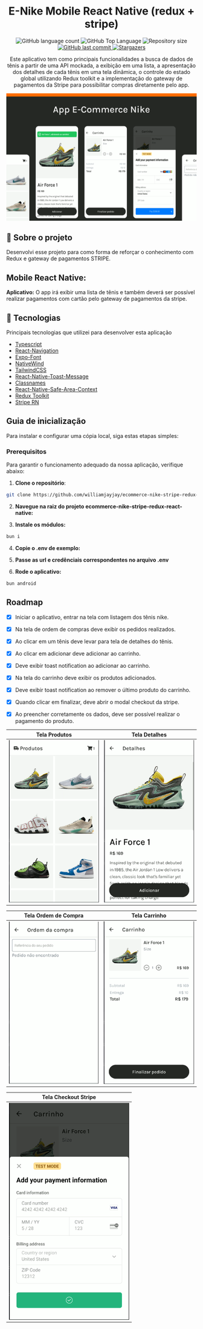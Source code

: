 <h1 align="center">E-Nike Mobile React Native (redux + stripe)</h1>

<p align="center">
  <img alt="GitHub language count" src="https://img.shields.io/github/languages/count/williamjayjay/ecommerce-nike-stripe-redux-react-native">

  <img alt="GitHub Top Language" src="https://img.shields.io/github/languages/top/williamjayjay/ecommerce-nike-stripe-redux-react-native" />

  <img alt="Repository size" src="https://img.shields.io/github/repo-size/williamjayjay/ecommerce-nike-stripe-redux-react-native">
  
  <a href="https://github.com/williamjayjay/Github-Blog/commits/master">
    <img alt="GitHub last commit" src="https://img.shields.io/github/last-commit/williamjayjay/ecommerce-nike-stripe-redux-react-native">
  </a>
    
   <a href="https://github.com/williamjayjay/ecommerce-nike-stripe-redux-react-native/stargazers">
    <img alt="Stargazers" src="https://img.shields.io/github/stars/williamjayjay/ecommerce-nike-stripe-redux-react-native?style=social">
  </a>
</p>

<p align="center"><p align="center">
Este aplicativo tem como principais funcionalidades a busca de dados de tênis a partir de uma API mockada, a exibição em uma lista, a apresentação dos detalhes de cada tênis em uma tela dinâmica, o controle do estado global utilizando Redux toolkit e a implementação do gateway de pagamentos da Stripe para possibilitar compras diretamente pelo app.</p>

<p align="center">
<img alt="app students" src=".github/assets/cover.png" />
</p>

## 🥶 Sobre o projeto

Desenvolvi esse projeto para como forma de reforçar o conhecimento com Redux e gateway de pagamentos STRIPE.

## Mobile React Native:

**Aplicativo:** O app irá exibir uma lista de tênis e também deverá ser possível realizar pagamentos com cartão pelo gateway de pagamentos da stripe.

## 🚀 Tecnologias

Principais tecnologias que utilizei para desenvolver esta aplicação

- [Typescript](https://www.typescriptlang.org/)
- [React-Navigation](https://reactnavigation.org/)
- [Expo-Font](https://docs.expo.dev/versions/latest/sdk/font/)
- [NativeWind](https://www.nativewind.dev/quick-starts/expo)
- [TailwindCSS](https://www.nativewind.dev/)
- [React-Native-Toast-Message](https://www.npmjs.com/package/react-native-toast-message)
- [Classnames](https://www.npmjs.com/package/classnames)
- [React-Native-Safe-Area-Context](https://docs.expo.dev/versions/latest/sdk/safe-area-context/)
- [Redux Toolkit](https://redux-toolkit.js.org/introduction/getting-started)
- [Stripe RN](https://docs.expo.dev/versions/latest/sdk/stripe/)

## Guia de inicialização

Para instalar e configurar uma cópia local, siga estas etapas simples:

### Prerequisitos

Para garantir o funcionamento adequado da nossa aplicação, verifique abaixo:

1. **Clone o repositório**:
  ```sh
  git clone https://github.com/williamjayjay/ecommerce-nike-stripe-redux-react-native
  ```

2. **Navegue na raiz do projeto ecommerce-nike-stripe-redux-react-native:**

3. **Instale os módulos:**
  ```sh
  bun i
  ```

4. **Copie o .env de exemplo:** 

5. **Passe as url e credênciais correspondentes no arquivo .env** 

6. **Rode o aplicativo:**
  ```sh
  bun android
  ```

## Roadmap

- [x] Iniciar o aplicativo, entrar na tela com listagem dos tênis nike.

- [x] Na tela de ordem de compras deve exibir os pedidos realizados.

- [x] Ao clicar em um tênis deve levar para tela de detalhes do tênis.

- [x] Ao clicar em adicionar deve adicionar ao carrinho.

- [x] Deve exibir toast notification ao adicionar ao carrinho.

- [x] Na tela do carrinho deve exibir os produtos adicionados.

- [x] Deve exibir toast notification ao remover o último produto do carrinho.

- [x] Quando clicar em finalizar, deve abrir o modal checkout da stripe.

- [x] Ao preencher corretamente os dados, deve ser possível realizar o pagamento do produto.

<!-- --------------------- -->

| Tela Produtos | Tela Detalhes |
|:-------------------------:|:-------------------------:|
| ![Tela Produtos](.github/assets/tela_home.png) | ![Tela Detalhes](.github/assets/tela_detalhes.png) |

| Tela Ordem de Compra | Tela Carrinho |
|:-------------------------:|:-------------------------:|
| ![Tela Ordem de Compra](.github/assets/tela_order.png) | ![Tela Carrinho](.github/assets/tela_checkout.png) |

| Tela Checkout Stripe |
|:-------------------------:|
| ![Tela Checkout Stripe](.github/assets/tela_stripe.png) |